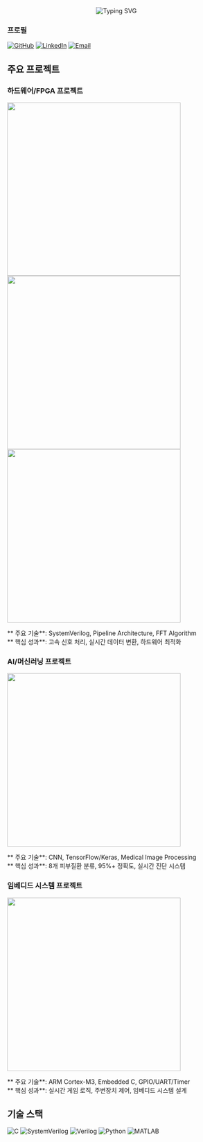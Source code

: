 <div align="center">
  <img src="https://readme-typing-svg.vercel.app/?font=JetBrains+Mono&weight=600&size=35&pause=1000&color=2E8B57&center=true&vCenter=true&width=700&height=100&lines=Hello%2C%20I'm%20MinKyu%20Kim;Hardware%20Engineer%20%7C%20RTL%20Designer;FPGA%20%7C%20SystemVerilog%20%7C%20AI" alt="Typing SVG" />
</div>

  ### 프로필
  
  [![GitHub](https://img.shields.io/badge/GitHub-MEGA--MK05-181717?style=for-the-badge&logo=github)](https://github.com/MEGA-MK05)
  [![LinkedIn](https://img.shields.io/badge/LinkedIn-0077B5?style=for-the-badge&logo=linkedin&logoColor=white)](https://linkedin.com/in/your-profile)
  [![Email](https://img.shields.io/badge/Email-prcsc05%40gmail.com-D14836?style=for-the-badge&logo=gmail&logoColor=white)](mailto:prcsc05@gmail.com)
</div>


## 주요 프로젝트

### 하드웨어/FPGA 프로젝트

<a href="https://github.com/MEGA-MK05/512point_FFT_pipeline_architecture">
  <img src="https://github-readme-stats.vercel.app/api/pin/?username=MEGA-MK05&repo=512point_FFT_pipeline_architecture&theme=dark&cache_seconds=86400" width="400" />
</a>
<a href="https://github.com/MEGA-MK05/multi_sensor_control_to_uart_system">
  <img src="https://github-readme-stats.vercel.app/api/pin/?username=MEGA-MK05&repo=multi_sensor_control_to_uart_system&theme=dark&cache_seconds=86400" width="400" />
</a>
<a href="https://github.com/MEGA-MK05/32bit_multicycle_risc_v_CPU">
  <img src="https://github-readme-stats.vercel.app/api/pin/?username=MEGA-MK05&repo=32bit_multicycle_risc_v_CPU&theme=dark&cache_seconds=86400" width="400" />
</a>

** 주요 기술**: SystemVerilog, Pipeline Architecture, FFT Algorithm  
** 핵심 성과**: 고속 신호 처리, 실시간 데이터 변환, 하드웨어 최적화

### AI/머신러닝 프로젝트

<a href="https://github.com/MEGA-MK05/AI_skindoctor_by_CNN_architecture">
  <img src="https://github-readme-stats.vercel.app/api/pin/?username=MEGA-MK05&repo=AI_skindoctor_by_CNN_architecture&theme=dark&cache_seconds=86400" width="400" />
</a>

** 주요 기술**: CNN, TensorFlow/Keras, Medical Image Processing  
** 핵심 성과**: 8개 피부질환 분류, 95%+ 정확도, 실시간 진단 시스템



### 임베디드 시스템 프로젝트

<a href="https://github.com/MEGA-MK05/use_Arm_cortex_for_game">
  <img src="https://github-readme-stats.vercel.app/api/pin/?username=MEGA-MK05&repo=use_Arm_cortex_for_game&theme=dark&cache_seconds=86400" width="400" />
</a>

** 주요 기술**: ARM Cortex-M3, Embedded C, GPIO/UART/Timer  
** 핵심 성과**: 실시간 게임 로직, 주변장치 제어, 임베디드 시스템 설계




## 기술 스택
![C](https://img.shields.io/badge/C-00599C?style=for-the-badge&logo=c&logoColor=white)
![SystemVerilog](https://img.shields.io/badge/SystemVerilog-DA1F26?style=for-the-badge&logo=verilog&logoColor=white)
![Verilog](https://img.shields.io/badge/Verilog-000000?style=for-the-badge&logo=verilog&logoColor=white)
![Python](https://img.shields.io/badge/Python-3776AB?style=for-the-badge&logo=python&logoColor=white)
![MATLAB](https://img.shields.io/badge/MATLAB-0076A8?style=for-the-badge&logo=matlab&logoColor=white)
